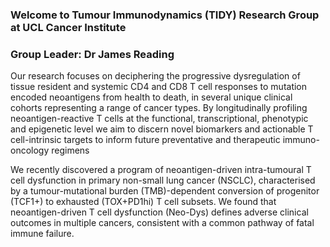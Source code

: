 ### Welcome to Tumour Immunodynamics (TIDY) Research Group at UCL Cancer Institute

### Group Leader: Dr James Reading

Our research focuses on deciphering the progressive dysregulation of tissue resident and systemic CD4 and CD8 T cell responses to mutation encoded neoantigens from health to death, in several unique clinical cohorts representing a range of cancer types. By longitudinally profiling neoantigen-reactive T cells at the functional, transcriptional, phenotypic and epigenetic level we aim to discern novel biomarkers and actionable T cell-intrinsic targets to inform future preventative and therapeutic immuno-oncology regimens

We recently discovered a program of neoantigen-driven intra-tumoural T cell dysfunction in primary non-small lung cancer (NSCLC), characterised by a tumour-mutational burden (TMB)-dependent conversion of progenitor (TCF1+) to exhausted (TOX+PD1hi) T cell subsets. We found that neoantigen-driven T cell dysfunction  (Neo-Dys) defines adverse clinical outcomes in multiple cancers, consistent with a common pathway of fatal immune failure.
